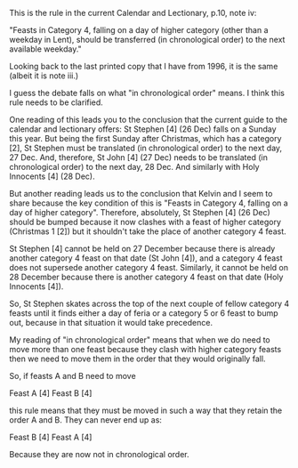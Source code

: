 This is the rule in the current Calendar and Lectionary, p.10, note iv:

"Feasts in Category 4, falling on a day of higher category (other than a weekday in Lent), should be transferred (in chronological order) to the next available weekday."

Looking back to the last printed copy that I have from 1996, it is the same (albeit it is note iii.)

I guess the debate falls on what "in chronological order" means. I think this rule needs to be clarified.

One reading of this leads you to the conclusion that the current guide to the calendar and lectionary offers: St Stephen [4] (26 Dec) falls on a Sunday this year. But being the first Sunday after Christmas, which has a category [2], St Stephen must be translated (in chronological order) to the next day, 27 Dec. And, therefore, St John [4] (27 Dec) needs to be translated (in chronological order) to the next day, 28 Dec. And similarly with Holy Innocents [4] (28 Dec).

But another reading leads us to the conclusion that Kelvin and I seem to share because the key condition of this is "Feasts in Category 4, falling on a day of higher category". Therefore, absolutely, St Stephen [4] (26 Dec) should be bumped because it now clashes with a feast of higher category (Christmas 1 [2]) but it shouldn't take the place of another category 4 feast.

St Stephen [4] cannot be held on 27 December because there is already another category 4 feast on that date (St John [4]), and a category 4 feast does not supersede another category 4 feast. Similarly, it cannot be held on 28 December because there is another category 4 feast on that date (Holy Innocents [4]).

So, St Stephen skates across the top of the next couple of fellow category 4 feasts until it finds either a day of feria or a category 5 or 6 feast to bump out, because in that situation it would take precedence. 

My reading of "in chronological order" means that when we do need to move more than one feast because they clash with higher category feasts then we need to move them in the order that they would originally fall.

So, if feasts A and B need to move

Feast A [4]
Feast B [4]

this rule means that they must be moved in such a way that they retain the order A and B. They can never end up as:

Feast B [4]
Feast A [4]

Because they are now not in chronological order.